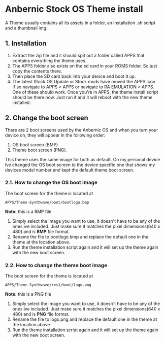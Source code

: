 # Anbernic Stock OS Theme install

A Theme usually contains all its assets in a folder, an installation .sh script and a thumbnail img.

## 1. Installation

1. Extract the zip file and it should spit out a folder called APPS that contains everything the theme uses.
2. The APPS folder also exists on the sd card in your ROMS folder. So just copy the contents there.
3. Then place the SD card back into your device and boot it up.
4. The latest Stock OS Update or Stock mods have moved the APPS icon. If so navigate to APPS > APPS or navigate to RA EMULATION > APPS. One of these should work. Once you're in APPS, the theme install script should be there now. Just run it and it will reboot with the new theme installed.

## 2. Change the boot screen

There are 2 boot screens used by the Anbernic OS and when you turn your device on, they will appear in the following order:

1. OS boot screen (BMP)
2. Theme boot screen (PNG).

This theme uses the same image for both as default. On my personal device ive changed the OS boot screen to the device specific one that shows my devices model number and kept the default theme boot screen.

### 2.1. How to change the OS boot image

The boot screen for the theme is located at

```
APPS/Theme-Synthwave/boot/bootlogo.bmp
```

**Note:** this is a BMP file

1. Simply select the image you want to use, it doesn't have to be any of the ones ive included. Just make sure it matches the pixel dimensions(640 x 480) and is **BMP** file format.
2. Rename the file to bootlogo.bmp and replace the default one in the theme at the location above.
3. Run the theme installation script again and it will set up the theme again with the new boot screen.

### 2.2. How to change the theme boot image

The boot screen for the theme is located at

```
APPS/Theme-Synthwave/res1/boot/logo.png
```

**Note:** this is a PNG file

1. Simply select the image you want to use, it doesn't have to be any of the ones ive included. Just make sure it matches the pixel dimensions(640 x 480) and is **PNG** file format.
2. Rename the file to logo.png and replace the default one in the theme at the location above.
3. Run the theme installation script again and it will set up the theme again with the new boot screen.
